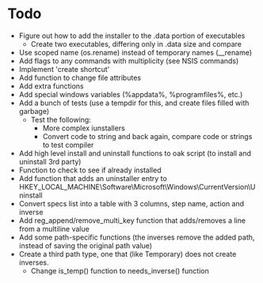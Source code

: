 # Todo

- Figure out how to add the installer to the .data portion of executables
  - Create two executables, differing only in .data size and compare
- Use scoped name (os.rename) instead of temporary names (__rename)
- Add flags to any commands with multiplicity (see NSIS commands)
- Implement 'create shortcut'
- Add function to change file attributes
- Add extra functions
- Add special windows variables (%appdata%, %programfiles%, etc.)
- Add a bunch of tests (use a tempdir for this, and create files filled with garbage)
  - Test the following:
    - More complex iunstallers
    - Convert code to string and back again, compare code or strings to test compiler
- Add high level install and uninstall functions to oak script (to install and uninstall 3rd party)
- Function to check to see if already installed
- Add function that adds an uninstaller entry to HKEY_LOCAL_MACHINE\Software\Microsoft\Windows\CurrentVersion\Uninstall
- Convert specs list into a table with 3 columns, step name, action and inverse
- Add reg_append/remove_multi_key function that adds/removes a line from a multiline value 
- Add some path-specific functions (the inverses remove the added path, instead of saving the original path value)
- Create a third path type, one that (like Temporary) does not create inverses. 
  - Change is_temp() function to needs_inverse() function